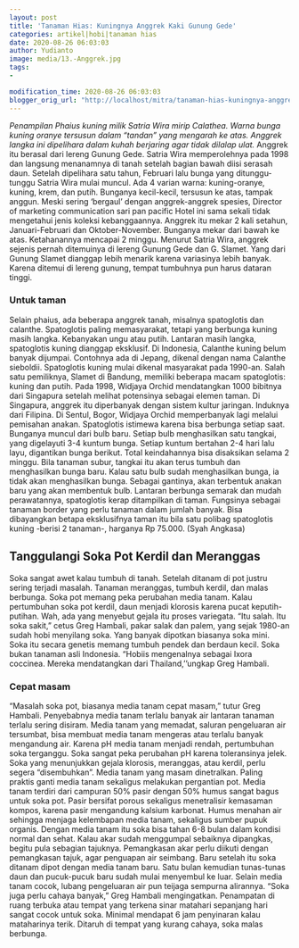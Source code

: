 ```yaml
---
layout: post
title: 'Tanaman Hias: Kuningnya Anggrek Kaki Gunung Gede'
categories: artikel|hobi|tanaman hias
date: 2020-08-26 06:03:03
author: Yudianto
image: media/13.-Anggrek.jpg
tags:
- 

modification_time: 2020-08-26 06:03:03
blogger_orig_url: "http://localhost/mitra/tanaman-hias-kuningnya-anggrek-kaki.html"
---
```


_Penampilan Phaius kuning milik Satria Wira mirip Calathea. Warna bunga kuning
oranye tersusun dalam “tandan” yang mengarah ke atas. Anggrek langka ini
dipelihara dalam kuhah berjaring agar tidak dilalap ulat._ Anggrek itu berasal
dari lereng Gunung Gede. Satria Wira memperolehnya pada 1998 dan langsung
menanamnya di tanah setelah bagian bawah diisi serasah daun. Setelah
dipelihara satu tahun, Februari lalu bunga yang ditunggu-tunggu Satria Wira
mulai muncul. Ada 4 varian warna: kuning-oranye, kuning, krem, dan putih.
Bunganya kecil-kecil, tersusun ke atas, tampak anggun. Meski sering ‘bergaul’
dengan anggrek-anggrek spesies, Director of marketing communication sari pan
pacific Hotel ini sama sekali tidak mengetahui jenis koleksi kebanggaannya.
Anggrek itu mekar 2 kali setahun, Januari-Februari dan Oktober-November.
Bunganya mekar dari bawah ke atas. Ketahanannya mencapai 2 minggu. Menurut
Satria Wira, anggrek sejenis pernah ditemuinya di lereng Gunung Gede dan G.
Slamet. Yang dari Gunung Slamet dianggap lebih menarik karena variasinya lebih
banyak. Karena ditemui di lereng gunung, tempat tumbuhnya pun harus dataran
tinggi.

### Untuk taman

Selain phaius, ada beberapa anggrek tanah, misalnya spatoglotis dan calanthe.
Spatoglotis paling memasyarakat, tetapi yang berbunga kuning masih langka.
Kebanyakan ungu atau putih. Lantaran masih langka, spatoglotis kuning dianggap
eksklusif. Di Indonesia, Calanthe kuning belum banyak dijumpai. Contohnya ada
di Jepang, dikenal dengan nama Calanthe sieboldii. Spatoglotis kuning mulai
dikenal masyarakat pada 1990-an. Salah satu pemiliknya, Slamet di Bandung,
memiliki beberapa macam spatoglotis: kuning dan putih. Pada 1998, Widjaya
Orchid mendatangkan 1000 bibitnya dari Singapura setelah melihat potensinya
sebagai elemen taman. Di Singapura, anggrek itu diperbanyak dengan sistem
kultur jaringan. Induknya dari Filipina. Di Sentul, Bogor, Widjaya Orchid
memperbanyak lagi melalui pemisahan anakan. Spatoglotis istimewa karena bisa
berbunga setiap saat. Bunganya muncul dari bulb baru. Setiap bulb menghasilkan
satu tangkai, yang digelayuti 3-4 kuntum bunga. Setiap kuntum bertahan 2-4
hari lalu layu, digantikan bunga berikut. Total keindahannya bisa disaksikan
selama 2 minggu. Bila tanaman subur, tangkai itu akan terus tumbuh dan
menghasilkan bunga baru. Kalau satu bulb sudah menghasilkan bunga, ia tidak
akan menghasilkan bunga. Sebagai gantinya, akan terbentuk anakan baru yang
akan membentuk bulb. Lantaran berbunga semarak dan mudah perawatannya,
spatoglotis kerap ditampilkan di taman. Fungsinya sebagai tanaman border yang
perlu tanaman dalam jumlah banyak. Bisa dibayangkan betapa eksklusifnya taman
itu bila satu polibag spatoglotis kuning -berisi 2 tanaman-, harganya Rp
75.000. (Syah Angkasa)

## Tanggulangi Soka Pot Kerdil dan Meranggas

Soka sangat awet kalau tumbuh di tanah. Setelah ditanam di pot justru sering
terjadi masalah. Tanaman meranggas, tumbuh kerdil, dan malas berbunga. Soka
pot memang peka perubahan media tanam. Kalau pertumbuhan soka pot kerdil, daun
menjadi klorosis karena pucat keputih-putihan. Wah, ada yang menyebut gejala
itu proses variegata. “Itu salah. Itu soka sakit,” cetus Greg Hambali, pakar
salak dan palem, yang sejak 1980-an sudah hobi menyilang soka. Yang banyak
dipotkan biasanya soka mini. Soka itu secara genetis memang tumbuh pendek dan
berdaun kecil. Soka bukan tanaman asli Indonesia. “Hobiis mengenalnya sebagai
Ixora coccinea. Mereka mendatangkan dari Thailand,’’ungkap Greg Hambali.

### Cepat masam

“Masalah soka pot, biasanya media tanam cepat masam,” tutur Greg Hambali.
Penyebabnya media tanam terlalu banyak air lantaran tanaman terlalu sering
disiram. Media tanam yang memadat, saluran pengeluaran air tersumbat, bisa
membuat media tanam mengeras atau terlalu banyak mengandung air. Karena pH
media tanam menjadi rendah, pertumbuhan soka terganggu. Soka sangat peka
perubahan pH karena toleransinya jelek. Soka yang menunjukkan gejala klorosis,
meranggas, atau kerdil, perlu segera “disembuhkan”. Media tanam yang masam
dinetralkan. Paling praktis ganti media tanam sekaligus melakukan pergantian
pot. Media tanam terdiri dari campuran 50% pasir dengan 50% humus sangat bagus
untuk soka pot. Pasir bersifat porous sekaligus menetralisir kemasaman kompos,
karena pasir mengandung kalsium karbonat. Humus menahan air sehingga menjaga
kelembapan media tanam, sekaligus sumber pupuk organis. Dengan media tanam itu
soka bisa tahan 6-8 bulan dalam kondisi normal dan sehat. Kalau akar sudah
menggumpal sebaiknya dipangkas, begitu pula sebagian tajuknya. Pemangkasan
akar perlu diikuti dengan pemangkasan tajuk, agar penguapan air seimbang. Baru
setelah itu soka ditanam dipot dengan media tanam baru. Satu bulan kemudian
tunas-tunas daun dan pucuk-pucuk baru sudah mulai menyembul ke luar. Selain
media tanam cocok, lubang pengeluaran air pun teijaga sempurna alirannya.
“Soka juga perlu cahaya banyak,” Greg Hambali mengingatkan. Penampatan di
ruang terbuka atau tempat yang terkena sinar matahari sepanjang hari sangat
cocok untuk soka. Minimal mendapat 6 jam penyinaran kalau mataharinya terik.
Ditaruh di tempat yang kurang cahaya, soka malas berbunga.


